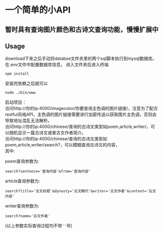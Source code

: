 # 一个简单的小API

## 暂时具有查询图片颜色和古诗文查询功能，慢慢扩展中

## Usage

download下来之后手动将databse文件夹里的两个sql脚本执行到mysql数据库。在.env文件中配置数据库信息。
进入文件夹后进入终端

```
npm install
```

安装完依赖之后就可以

```
node ./bin/www
```

启动项目：</br>
访问http://你的ip:4000/imagecolor/你要查询主色调的图片链接/，注意为了配合restful风格API，主色调的图片链接需要进行加密传送以获取图片主色调，否则会导致地址混乱无法解析。</br>
访问http://你的ip:4000/chinese/查询的古诗文类型如poem,article,writer/，可以随机显示一篇古诗文或者古文作者简介。</br>
访问http://你的ip:4000/chinese/查询的古诗文类型如poem,article,writer/search?，可以模糊查询古诗文的内容，</br>
其中:

poem查询参数为:
```
search?sentence='查询内容'&from='查询内容'
```

article查询参数为:
```
search?title='古文标题'&dynasty='古文朝代'&writer='古文作者'&content='古文内容'
```

writer查询参数为:
```
search?name='古文作者'
```
(以上参数实际查询过程均不带```''```号)